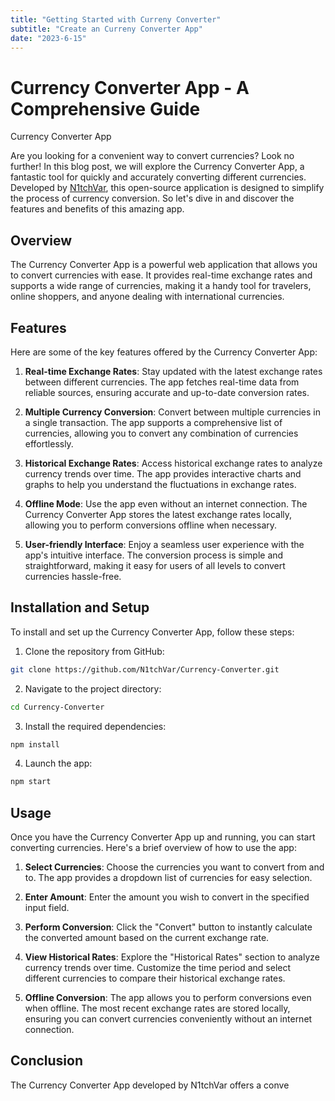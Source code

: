 ```yaml
---
title: "Getting Started with Curreny Converter"
subtitle: "Create an Curreny Converter App"
date: "2023-6-15"
---
```


# Currency Converter App - A Comprehensive Guide

Currency Converter App

Are you looking for a convenient way to convert currencies? Look no further! In this blog post, we will explore the Currency Converter App, a fantastic tool for quickly and accurately converting different currencies. Developed by [N1tchVar](https://github.com/N1tchVar), this open-source application is designed to simplify the process of currency conversion. So let's dive in and discover the features and benefits of this amazing app.

## Overview

The Currency Converter App is a powerful web application that allows you to convert currencies with ease. It provides real-time exchange rates and supports a wide range of currencies, making it a handy tool for travelers, online shoppers, and anyone dealing with international currencies.

## Features

Here are some of the key features offered by the Currency Converter App:

1. **Real-time Exchange Rates**: Stay updated with the latest exchange rates between different currencies. The app fetches real-time data from reliable sources, ensuring accurate and up-to-date conversion rates.

2. **Multiple Currency Conversion**: Convert between multiple currencies in a single transaction. The app supports a comprehensive list of currencies, allowing you to convert any combination of currencies effortlessly.

3. **Historical Exchange Rates**: Access historical exchange rates to analyze currency trends over time. The app provides interactive charts and graphs to help you understand the fluctuations in exchange rates.

4. **Offline Mode**: Use the app even without an internet connection. The Currency Converter App stores the latest exchange rates locally, allowing you to perform conversions offline when necessary.

5. **User-friendly Interface**: Enjoy a seamless user experience with the app's intuitive interface. The conversion process is simple and straightforward, making it easy for users of all levels to convert currencies hassle-free.

## Installation and Setup

To install and set up the Currency Converter App, follow these steps:

1. Clone the repository from GitHub:

```bash
git clone https://github.com/N1tchVar/Currency-Converter.git
```

2. Navigate to the project directory:

```bash
cd Currency-Converter
```

3. Install the required dependencies:

```bash
npm install
```

4. Launch the app:

```bash
npm start
```

## Usage

Once you have the Currency Converter App up and running, you can start converting currencies. Here's a brief overview of how to use the app:

1. **Select Currencies**: Choose the currencies you want to convert from and to. The app provides a dropdown list of currencies for easy selection.

2. **Enter Amount**: Enter the amount you wish to convert in the specified input field.

3. **Perform Conversion**: Click the "Convert" button to instantly calculate the converted amount based on the current exchange rate.

4. **View Historical Rates**: Explore the "Historical Rates" section to analyze currency trends over time. Customize the time period and select different currencies to compare their historical exchange rates.

5. **Offline Conversion**: The app allows you to perform conversions even when offline. The most recent exchange rates are stored locally, ensuring you can convert currencies conveniently without an internet connection.

## Conclusion

The Currency Converter App developed by N1tchVar offers a conve